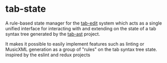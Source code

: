# tab-state
A rule-based state manager for the [tab-edit](https://github.com/tab-edit/tab-edit) system which acts as a single unified interface for interacting with and extending on the state of a tab syntax tree generated by the [tab-ast](https://github.com/tab-edit/tab-ast) project.

It makes it possible to easily implement features such as linting or MusicXML generation as a group of "rules" on the tab syntax tree state.
inspired by the eslint and redux projects
